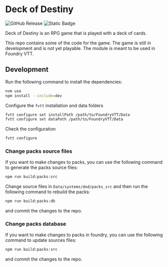 # Deck of Destiny
![GitHub Release](https://img.shields.io/github/v/release/elsarfhem/foundry-dod)
![Static Badge](https://img.shields.io/badge/license-Commercial-cc?style=flat)

Deck of Destiny is an RPG game that is played with a deck of cards.

This repo contains some of the code for the game. The game is still in development and is not yet playable.
The module is meant to be used in Foundry VTT.

## Development

Run the following command to install the dependencies:
```Bash
nvm use
npm install --include=dev
```

Configure the `fvtt` installation and data folders
```Bash
fvtt configure set installPath /path/to/FoundryVTT/Data
fvtt configure set dataPath /path/to/FoundryVTT/Data
```

Check the configuration
```Bash
fvtt configure
```

### Change packs source files
If you want to make changes to packs, you can use the following command to generate the packs source files:
```Bash
npm run build:packs:src
```
Change source files in `Data/systems/dod/packs_src` and then run the following command to rebuild the packs:
```Bash
npm run build:packs:db
```
and commit the changes to the repo.

### Change packs database
If you want to make changes to packs in foundry, you can use the following command to update sources files:
```Bash
npm run build:packs:src
```
and commit the changes to the repo.

